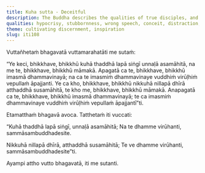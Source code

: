 ```yaml
---
title: Kuha sutta - Deceitful
description: The Buddha describes the qualities of true disciples, and those who do not grow in the Dhamma.
qualities: hypocrisy, stubbornness, wrong speech, conceit, distraction, sincerity, right speech, humility, collectedness
theme: cultivating discernment, inspiration
slug: iti108
---
```


Vuttañhetaṁ bhagavatā vuttamarahatāti me sutaṁ:

“Ye keci, bhikkhave, bhikkhū kuhā thaddhā lapā siṅgī unnaḷā asamāhitā, na me te, bhikkhave, bhikkhū māmakā. Apagatā ca te, bhikkhave, bhikkhū imasmā dhammavinayā; na ca te imasmiṁ dhammavinaye vuddhiṁ virūḷhiṁ vepullaṁ āpajjanti. Ye ca kho, bhikkhave, bhikkhū nikkuhā nillapā dhīrā atthaddhā susamāhitā, te kho me, bhikkhave, bhikkhū māmakā. Anapagatā ca te, bhikkhave, bhikkhū imasmā dhammavinayā; te ca imasmiṁ dhammavinaye vuddhiṁ virūḷhiṁ vepullaṁ āpajjantī”ti.

Etamatthaṁ bhagavā avoca. Tatthetaṁ iti vuccati:

“Kuhā thaddhā lapā siṅgī,
unnaḷā asamāhitā;
Na te dhamme virūhanti,
sammāsambuddhadesite.

Nikkuhā nillapā dhīrā,
atthaddhā susamāhitā;
Te ve dhamme virūhanti,
sammāsambuddhadesite”ti.

Ayampi attho vutto bhagavatā, iti me sutanti.
